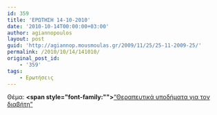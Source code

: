 ```yaml
---
id: 359
title: 'ΕΡΩΤΗΣΗ 14-10-2010'
date: '2010-10-14T00:00:00+03:00'
author: agiannopoulos
layout: post
guid: 'http://agiannop.mousmoulas.gr/2009/11/25/25-11-2009-25/'
permalink: /2010/10/14/141010/
original_post_id:
    - '359'
tags:
    - Ερωτήσεις
---
```


Θέμα: **<span style="font-family:""></span>**[“Θεραπευτικά υποδήματα για τον διαβήτη” ](/wp-content/uploads/2009/11/14102010_diabitikoi.pdf)